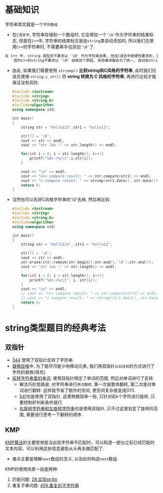 # 基础知识
字符串其实就是一个`字符数组`
- 在`C语言中`, 字符串存储到一个数组时, 它会增加一个`'\0'`作为字符串的结束标志, 但是在`C++`中, 字符串的结束标志是由`string`类自动添加的, 所以我们在使用`C++`的字符串时, 不需要再手动添加`'\0'`了.

```txt
在 C++ 中, string 类型并不要求以 '\0' 作为字符串结果, 但在C语言中是硬性要求的, 因此, 在 string.size() 和 string.length() 统计出来的长度并不包含 '0'.
    因为C++的string不要求以 '\0' 结尾这个原因, 有些编译器会为了统一, 自动给string补上一个 '\0', 但size() 和 length() 仍然不会包含这个 '\0'. 因为string的长度是老早就保存在私有变量里的, 只统计了有效字符.
```
  - 由此, 如果我们需要使用 `strcomp()` **比较string和C风格的字符串**, 此时我们应该先使用 `string.c_str()` 将 **string 转换为 C 风格的字符串**, 再进行比较才能保证没有风险.
    ```cpp
    #include <iostream>
    #include <string>
    #include <string.h>
    #include<algorithm>
    using namespace std;
    
    int main()
    {
        string str = "hello123",str1 = "hello12";

        str[7] = '\0';
        cout << str << endl;
        cout << "str len :" << str.length() << endl;

        for(int i = 0; i < str.length(); i++){
            printf("%d<->%c\t",i,str[i]);
        }

        cout << "\n" << endl;
        cout << "c++ compare result: " << str.compare(str1) << endl;
        cout << "c compare result: " << strcmp(str1.data(), str.data()) << endl;
        return 0;
    }
    ```

  - 当然也可以先将C风格字符串的'\0'去掉, 然后再比较.

    ```cpp
    #include <iostream>
    #include <string>
    #include <string.h>
    #include<algorithm>
    using namespace std;

    int main()
    {
        string str = "hello123", str1 = "hello12";

        str[7] = '\0';
        cout << str << endl;
        str.erase(std::remove(str.begin(),str.end(),'\0'),str.end());
        cout << "str len :" << str.length() << endl;

        for(int i = 0; i < str.length(); i++){
            printf("%d<->%c\t", i, str[i]);
        }
        cout << "\n" << endl;
        // cout << "c++ compare result: " << str.compare(str1) << endl;
        // cout << "c compare result: " << strcmp(str1.data(), str.data()) << endl;
        return 0;
    }
    ```

# string类型题目的经典考法
## 双指针
- [344](./Reverse_string/344/题解_344.md) 使用了双指针反转了字符串.
- [替换空格](./Replace_number/kama_code/replace_num.md)中, 为了能尽可能少地移动元素, 我们用双指针`从后往前`的方式进行了字符的替换(填充).
- [反转字符串里的单词](./Reverse_a_word_in_string/151/题解_151.md), 使用双指针限定了单词的范围, 然后对单词进行了反转.
  - 解法巧妙思路是: 对字符串进行`两次翻转`, 第一次是整体翻转, 第二次是对单词进行翻转. 这样就节省了额外的空间, 使空间复杂度变成O(1).
  - [541](./Reverse_string/541/题解_541.md)也是使用了双指针, 这里稍微简单一些, 只针对前k个字符进行旋转, 只要控制好判断条件就行.
  - [右旋转字符串和左旋转字符串](./Reverse_a_word_in_string/right_turn_string/题解_右旋转字符串.md)也是使用双指针, 只不过这里划定了旋转的范围, 需要进行思考一下翻转的顺序.

## KMP
[KMP算法](./build_your_strStr/KMP_algorithm.md)的主要思想是当出现字符串不匹配时，可以知道一部分之前已经匹配的文本内容，可以利用这些信息避免从头再去做匹配了.
- 难点主要是理解`next`数组的含义, 以及如何构造`next`数组.


KMP的使用场景一般是两种:
1. 匹配问题: [28.实现strStr](./build_your_strStr/题解_28.md)
2. 重复子串问题: [459.重复的子字符串](./Repeat_subStr_pattern/459/题解_459.md)

